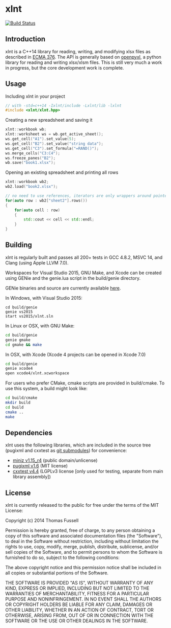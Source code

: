 xlnt
====

[![Build Status](https://travis-ci.org/tfussell/xlnt.svg)](https://travis-ci.org/tfussell/xlnt)

## Introduction
xlnt is a C++14 library for reading, writing, and modifying xlsx files as described in [ECMA 376](http://www.ecma-international.org/publications/standards/Ecma-376.htm). The API is generally based on [openpyxl](https://bitbucket.org/openpyxl/openpyxl), a python library for reading and writing xlsx/xlsm files. This is still very much a work in progress, but the core development work is complete.

## Usage
Including xlnt in your project
```c++
// with -std=c++14 -Ixlnt/include -Lxlnt/lib -lxlnt
#include <xlnt/xlnt.hpp>
```

Creating a new spreadsheet and saving it
```c++
xlnt::workbook wb;
xlnt::worksheet ws = wb.get_active_sheet();
ws.get_cell("A1").set_value(5);
ws.get_cell("B2").set_value("string data");
ws.get_cell("C3").set_formula("=RAND()");
ws.merge_cells("C3:C4");
ws.freeze_panes("B2");
wb.save("book1.xlsx");
```

Opening an existing spreadsheet and printing all rows
```c++
xlnt::workbook wb2;
wb2.load("book2.xlsx");

// no need to use references, iterators are only wrappers around pointers to memory in the workbook
for(auto row : wb2["sheet2"].rows())
{
    for(auto cell : row)
    {
        std::cout << cell << std::endl;
    }
}
```

## Building
xlnt is regularly built and passes all 200+ tests in GCC 4.8.2, MSVC 14, and Clang (using Apple LLVM 7.0).

Workspaces for Visual Studio 2015, GNU Make, and Xcode can be created using GENie and the genie.lua script in the build/genie directory. 

GENie binaries and source are currently available [here](https://github.com/bkaradzic/genie).

In Windows, with Visual Studio 2015:
```batch
cd build/genie
genie vs2015
start vs2015/xlnt.sln
```

In Linux or OSX, with GNU Make:
```bash
cd build/genie
genie gmake
cd gmake && make
```

In OSX, with Xcode (Xcode 4 projects can be opened in Xcode 7.0)
```bash
cd build/genie
genie xcode4
open xcode4/xlnt.xcworkspace
```

For users who prefer CMake, cmake scripts are provided in build/cmake. To use this system, a build might look like:
```bash
cd build/cmake
mkdir build
cd build
cmake ..
make
```

## Dependencies
xlnt uses the following libraries, which are included in the source tree (pugixml and cxxtest as [git submodules](https://git-scm.com/book/en/v2/Git-Tools-Submodules#Cloning-a-Project-with-Submodules)) for convenience:
- [miniz v1.15_r4](https://code.google.com/p/miniz/) (public domain/unlicense)
- [pugixml v1.6](http://pugixml.org/) (MIT license)
- [cxxtest v4.4](http://cxxtest.com/) (LGPLv3 license [only used for testing, separate from main library assembly])

## License
xlnt is currently released to the public for free under the terms of the MIT License:

Copyright (c) 2014 Thomas Fussell

Permission is hereby granted, free of charge, to any person obtaining a copy
of this software and associated documentation files (the "Software"), to deal
in the Software without restriction, including without limitation the rights
to use, copy, modify, merge, publish, distribute, sublicense, and/or sell
copies of the Software, and to permit persons to whom the Software is
furnished to do so, subject to the following conditions:

The above copyright notice and this permission notice shall be included in
all copies or substantial portions of the Software.

THE SOFTWARE IS PROVIDED "AS IS", WITHOUT WARRANTY OF ANY KIND, EXPRESS OR
IMPLIED, INCLUDING BUT NOT LIMITED TO THE WARRANTIES OF MERCHANTABILITY,
FITNESS FOR A PARTICULAR PURPOSE AND NONINFRINGEMENT. IN NO EVENT SHALL THE
AUTHORS OR COPYRIGHT HOLDERS BE LIABLE FOR ANY CLAIM, DAMAGES OR OTHER
LIABILITY, WHETHER IN AN ACTION OF CONTRACT, TORT OR OTHERWISE, ARISING FROM,
OUT OF OR IN CONNECTION WITH THE SOFTWARE OR THE USE OR OTHER DEALINGS IN
THE SOFTWARE.
